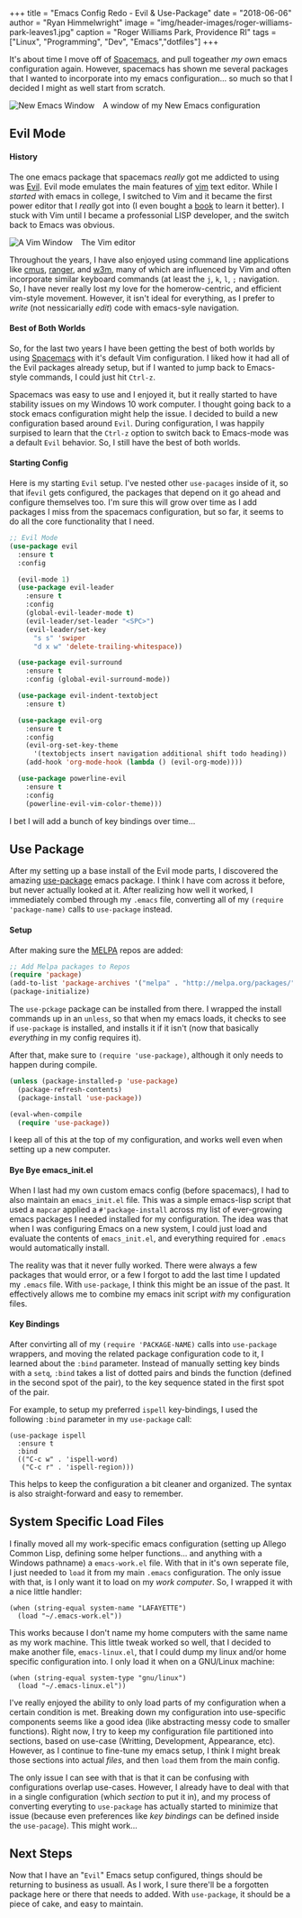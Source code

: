 +++
title   = "Emacs Config Redo - Evil & Use-Package"
date    = "2018-06-06"
author  = "Ryan Himmelwright"
image   = "img/header-images/roger-williams-park-leaves1.jpg"
caption = "Roger Williams Park, Providence RI"
tags    = ["Linux", "Programming", "Dev", "Emacs","dotfiles"]
+++

It's about time I move off of [Spacemacs](http://spacemacs.org), and
pull togeather *my own* emacs configuration again. However, spacemacs
has shown me several packages that I wanted to incorporate into my
emacs configuration... so much so that I decided I might as well start
from scratch.

<!--more-->

<a href="../../img/posts/emacs-config-evil-usepackage/newemacs1.png"><img src="../../img/posts/emacs-config-evil-usepackage/newemacs1.png" style="max-width: 100%; float: left; margin: 0px 15px 0px 0px;" alt="New Emacs Window" /></a>

<div class="caption">A window of my New Emacs configuration</div>

## Evil Mode

#### History

The one emacs package that spacemacs *really* got me addicted to using
was [Evil](https://github.com/emacs-evil/evil). Evil mode emulates the
main features of [vim](https://www.vim.org) text editor. While I
*started* with emacs in college, I switched to Vim and it became the
first power editor that I *really* got into (I even bought a
[book](https://www.amazon.com/dp/059652983X/?tag=mh0b-20&hvadid=78271540595342&hvqmt=b&hvbmt=bb&hvdev=c&ref=pd_sl_y7m3vu93e_b)
to learn it better). I stuck with Vim until I became a professonial
LISP developer, and the switch back to Emacs was obvious.

<a href="../../img/posts/emacs-config-evil-usepackage/vim.png"><img src="../../img/posts/emacs-config-evil-usepackage/vim.png" style="max-width: 100%; float: left; margin: 0px 15px 0px 0px;" alt="A Vim Window" /></a>

<div class="caption">The Vim editor</div>

Throughout the years, I have also enjoyed using command line
applications like [cmus](https://cmus.github.io),
[ranger](https://github.com/ranger/ranger), and
[w3m](http://w3m.sourceforge.net), many of which are influenced by Vim
and often incorporate similar keyboard commands (at least the `j`,
`k`, `l`, `;` navigation. So, I have never really lost my love for the
homerow-centric, and efficient vim-style movement. However, it isn't
ideal for everything, as I prefer to *write* (not nessicarially
*edit*) code with emacs-syle navigation.

#### Best of Both Worlds

So, for the last two years I have been getting the best of both worlds
by using [Spacemacs](http://spacemacs.org/) with it's default Vim
configuration. I liked how it had all of the Evil packages already
setup, but if I wanted to jump back to Emacs-style commands, I could
just hit `Ctrl-z`.

Spacemacs was easy to use and I enjoyed it, but it really started to
have stability issues on my Windows 10 work computer. I thought going
back to a stock emacs configuration might help the issue. I decided to
build a new configuration based around `Evil`. During configuration, I
was happily surpised to learn that the `Ctrl-z` option to switch back
to Emacs-mode was a default `Evil` behavior. So, I still have the best
of both worlds.

#### Starting Config

Here is my starting `Evil` setup. I've nested other `use-pacages`
inside of it, so that if`evil` gets configured, the packages that
depend on it go ahead and configure themselves too. I'm sure this will
grow over time as I add packages I miss from the spacemacs
configuration, but so far, it seems to do all the core functionality
that I need.

```lisp
;; Evil Mode
(use-package evil
  :ensure t
  :config

  (evil-mode 1)
  (use-package evil-leader
    :ensure t
    :config
    (global-evil-leader-mode t)
    (evil-leader/set-leader "<SPC>")
    (evil-leader/set-key
      "s s" 'swiper
      "d x w" 'delete-trailing-whitespace)) 

  (use-package evil-surround
    :ensure t
    :config (global-evil-surround-mode))

  (use-package evil-indent-textobject
    :ensure t)

  (use-package evil-org
    :ensure t
    :config
    (evil-org-set-key-theme 
	  '(textobjects insert navigation additional shift todo heading))
    (add-hook 'org-mode-hook (lambda () (evil-org-mode))))

  (use-package powerline-evil
    :ensure t
    :config
    (powerline-evil-vim-color-theme)))
```

I bet I will add a bunch of key bindings over time...

## Use Package

After my setting up a base install of the Evil mode parts, I
discovered the amazing
[use-package](https://github.com/jwiegley/use-package) emacs
package. I think I have com across it before, but never actually
looked at it. After realizing how well it worked, I immediately combed
through my `.emacs` file, converting all of my `(require
'package-name)` calls to `use-package` instead.

#### Setup

After making sure the [MELPA](http://melpa.org) repos are added:

```lisp
;; Add Melpa packages to Repos
(require 'package)
(add-to-list 'package-archives '("melpa" . "http://melpa.org/packages/"))
(package-initialize)

```

The `use-pckage` package can be installed from there. I wrapped the
install commands up in an `unless`, so that when my emacs loads, it
checks to see if `use-package` is installed, and installs it if it
isn't (now that basically *everything* in my config requires it).

After that, make sure to `(require 'use-package)`, although it only
needs to happen during compile.

```lisp
(unless (package-installed-p 'use-package)
  (package-refresh-contents)
  (package-install 'use-package))

(eval-when-compile
  (require 'use-package))
```

I keep all of this at the top of my configuration, and works well even
when setting up a new computer.

#### Bye Bye emacs_init.el

When I last had my own custom emacs config (before spacemacs), I had
to also maintain an `emacs_init.el` file. This was a simple emacs-lisp
script that used a `mapcar` applied a `#'package-install` across my
list of ever-growing emacs packages I needed installed for my
configuration. The idea was that when I was configuring Emacs on a new
system, I could just load and evaluate the contents of
`emacs_init.el`, and everything required for `.emacs` would
automatically install. 

The reality was that it never fully worked. There were always a few
packages that would error, or a few I forgot to add the last time I
updated my `.emacs` file. With `use-package`, I think this might be
an issue of the past. It effectively allows me to combine my emacs
init script *with* my configuration files.


#### Key Bindings

After convirting all of my `(require 'PACKAGE-NAME)` calls into
`use-package` wrappers, and moving the related package configuration
code to it, I learned about the `:bind` parameter. Instead of manually
setting key binds with a `setq`, `:bind` takes a list of dotted pairs
and binds the function (defined in the second spot of the pair), to
the key sequence stated in the first spot of the pair. 

For example, to setup my preferred `ispell` key-bindings, I used the
following `:bind` parameter in my `use-package` call:

```emacs-lisp
(use-package ispell
  :ensure t
  :bind
  (("C-c w" . 'ispell-word)
   ("C-c r" . 'ispell-region)))
   ```
   
This helps to keep the configuration a bit cleaner and organized. The
syntax is also straight-forward and easy to remember.


## System Specific Load Files

I finally moved all my work-specific emacs configuration (setting up
Allego Common Lisp, defining some helper functions... and anything
with a Windows pathname) a `emacs-work.el` file. With that in it's own
seperate file, I just needed to `load` it from my main `.emacs`
configuration. The only issue with that, is I only want it to load on
my *work computer*. So, I wrapped it with a nice little handler:

```emacs-lisp
(when (string-equal system-name "LAFAYETTE")
  (load "~/.emacs-work.el"))
```

This works because I don't name my home computers with the same name
as my work machine. This little tweak worked so well, that I decided
to make another file, `emacs-linux.el`, that I could dump my linux
and/or home specific configuration into. I only load it when on a
GNU/Linux machine:

```emacs-lisp
(when (string-equal system-type "gnu/linux")
  (load "~/.emacs-linux.el"))
```

I've really enjoyed the ability to only load parts of my configuration
when a certain condition is met. Breaking down my configuration into
use-specific components seems like a good idea (like abstracting messy
code to smaller functions). Right now, I try to keep my configuration
file partitioned into sections, based on use-case (Writting,
Development, Appearance, etc). However, as I continue to fine-tune my
emacs setup, I think I might break those sections into actual *files*,
and then `load` them from the main config. 

The only issue I can see with that is that it can be confusing with
configurations overlap use-cases. However, I already have to deal with
that in a single configuration (which *section* to put it in), and my
process of converting everyting to `use-package` has actually started
to minimize that issue (because even preferences like *key bindings*
can be defined inside the `use-pacage`). This might work...

## Next Steps

Now that I have an "`Evil`" Emacs setup configured, things should be
returning to business as usuall. As I work, I sure there'll be a
forgotten package here or there that needs to added. With
`use-package`, it should be a piece of cake, and easy to maintain.
